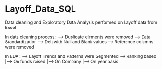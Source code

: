# Layoff_Data_SQL
Data cleaning and Exploratory Data Analysis performed on Layoff data from Excel

In data cleaning process :
         --> Duplicate elements were removed
         --> Data Standardization
         --> Delt with Null and Blank values
         --> Reference columns were removed

In EDA :
         --> Layoff Trends and Patterns were Segmented
         --> Ranking based
                          |--> On funds raised
                          |--> On Company
                          |--> On year basis
         
